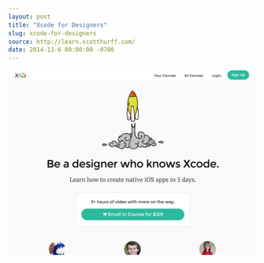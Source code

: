 ```yaml
---
layout: post 
title: "Xcode for Designers"
slug: xcode-for-designers
source: http://learn.scotthurff.com/
date: 2014-11-6 00:00:00 -0700
---
```


<img src="/screenshots/xcode-for-designers.jpg">
